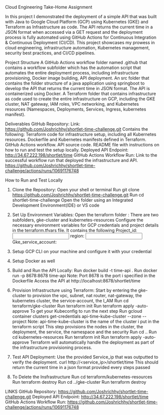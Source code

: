 Cloud Engineering Take-Home Assignment

In this project I demonstrated the deployment of a simple API that was built with Java to Google Cloud Platform (GCP) using Kubernetes (GKE) and Terraform as Infrastructure as code. The API returns the current time in a JSON format when accessed via a GET request and the deployment process is fully automated using GitHub Actions for Continuous Integration & Continuous Deployment (CI/CD). 
This project showcases my prowess in cloud engineering, infrastructure automation, Kubernetes management, security best practices, and CI/CD pipelines.

Project Structure
A GitHub Actions workflow folder named .github that contains a workflow subfolder which has the automation script that automates the entire deployment process, including infrastructure provisioning, Docker image building, API deployment.
An src folder that contains the folder structure of a java application using springboot to develop the API that returns the current time in JSON format. The API is containerized using Docker.
A Terraform folder that contains infrastructure as code used to create the entire infrastructure on GCP, including the GKE cluster, NAT gateway, IAM roles, VPC networking, and Kubernetes resources (Namespaces, Deployments, Services, Ingress, kubernetes manifest).

Deliverables
GitHub Repository:
Link: https://github.com/Joshrichhy/shortlet-time-challenge.git
 Contains the following:
Terraform code for infrastructure setup, including all Kubernetes resources.
Dockerfile and Kubernetes manifests defined in Terraform.
GitHub Actions workflow.
API source code.
README file with instructions on how to run and test the setup locally.
Deployed API Endpoint: http://34.67.222.198/shortlet/time
GitHub Actions Workflow Run: Link to the successful workflow run that deployed the infrastructure and API. https://github.com/Joshrichhy/shortlet-time-challenge/actions/runs/10691176748

How to Run and Test Locally
1. Clone the Repository:
Open your shell or terminal 
Run git clone https://github.com/Joshrichhy/shortlet-time-challenge.git
Run cd shortlet-time-challenge
Open the folder using an Integrated Development Environment(IDE) or VS code

2. Set Up Environment Variables:
Open the terraform folder : There are two subfolders, gke-cluster and kubernetes-resources
Configure the necessary environment variables for GCP credentials and project details in the terraform.tfvars file. It contains the following
Project_id: <Input your project id you created in your GCP>
region: <Input your region to create resources>
Gke_service_account: <The email of the service account to use for GKE>

3. Setup GCP CLI on your machine and configure it with your credential
4. Setup Docker as well
5. Build and Run the API Locally:
    Run docker build -t time-api .
    Run docker run -p 8678:8678 time-api
	Note: Port 8678 is the port i specified in the Dockerfile
    Access the API at http://localhost:8678/shortlet/time

6. Provision Infrastructure using Terraform:
  Start by entering the gke-cluster to provision the vpc, subnet, nat router, nat-gateway, the kubernetes cluster, the service-account, the I_AM
       Run cd terraform/gke-cluster
       Run terraform init
       Run terraform apply -auto-approve
  To get your Kubeconfig to run the next step
      Run gcloud container clusters get-credentials api-time-kube-cluster --zone <your region> --project <your project id>
  Note: api-time-kube-cluster is the name of the cluster i put in the terraform script
  This step provisions the nodes in the cluster, the deployment, the service, the namespace and the security
      Run cd ..
      Run cd kubernetes-resources
      Run terraform init
      Run terraform apply -auto-approve
  Terraform will automatically handle the deployment as part of the infrastructure provisioning process.

7. Test API Deployment:
    Use the provided Service_ip that was outputted  to verify the deployment.
    curl http://<service_ip>/shortlet/time 
    This should return the current time in a json format provided every steps passed

8. To Delete the Insfrastructure
		Run cd terraform/kubernetes-resources
		Run terraform destroy 
		Run cd ../gke-cluster
		Run terraform destroy


LINKS
GitHub Repository: https://github.com/Joshrichhy/shortlet-time-challenge.git
Deployed API Endpoint: http://34.67.222.198/shortlet/time
GitHub Actions Workflow Run: https://github.com/Joshrichhy/shortlet-time-challenge/actions/runs/10691176748


